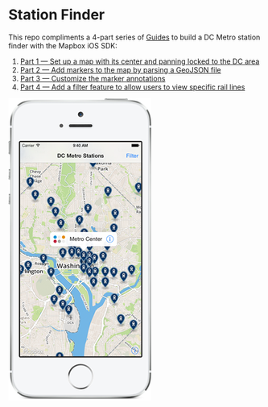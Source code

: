 Station Finder
==============

This repo compliments a 4-part series of [Guides](https://www.mapbox.com/guides/) to build a DC Metro station finder with the Mapbox iOS SDK:

1. [Part 1 &mdash; Set up a map with its center and panning locked to the DC area](https://www.mapbox.com/guides/station-finder-part-1/)
2. [Part 2 &mdash; Add markers to the map by parsing a GeoJSON file](https://www.mapbox.com/guides/station-finder-part-2/)
3. [Part 3 &mdash; Customize the marker annotations](https://www.mapbox.com/guides/station-finder-part-3/)
4. [Part 4 &mdash; Add a filter feature to allow users to view specific rail lines](https://www.mapbox.com/guides/station-finder-part-4/)

![](./screenshot.png)
